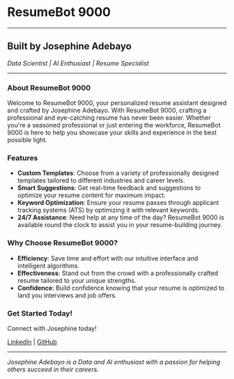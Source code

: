 # ResumeBot 9000

---

## Built by Josephine Adebayo

_Data Scientist | AI Enthusiast | Resume Specialist_

---

### About ResumeBot 9000

Welcome to ResumeBot 9000, your personalized resume assistant designed and crafted by Josephine Adebayo. With ResumeBot 9000, crafting a professional and eye-catching resume has never been easier. Whether you're a seasoned professional or just entering the workforce, ResumeBot 9000 is here to help you showcase your skills and experience in the best possible light.

### Features

- **Custom Templates**: Choose from a variety of professionally designed templates tailored to different industries and career levels.
- **Smart Suggestions**: Get real-time feedback and suggestions to optimize your resume content for maximum impact.
- **Keyword Optimization**: Ensure your resume passes through applicant tracking systems (ATS) by optimizing it with relevant keywords.
- **24/7 Assistance**: Need help at any time of the day? ResumeBot 9000 is available round the clock to assist you in your resume-building journey.

### Why Choose ResumeBot 9000?

- **Efficiency**: Save time and effort with our intuitive interface and intelligent algorithms.
- **Effectiveness**: Stand out from the crowd with a professionally crafted resume tailored to your unique strengths.
- **Confidence**: Build confidence knowing that your resume is optimized to land you interviews and job offers.

### Get Started Today!

Connect with Josephine today!

[LinkedIn]("https://www.linkedin.com/in/josephine-adebayo/") | [GitHub]("https://github.com/Adebayojosephine")

---

_Josephine Adebayo is a Data and AI enthusiast with a passion for helping others succeed in their careers._
